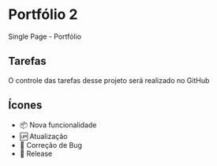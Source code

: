 # Portfólio 2
Single Page - Portfólio


## Tarefas
O controle das tarefas desse projeto será realizado no GitHub

## Ícones

- :package: Nova funcionalidade
- :up: Atualização
- :bug: Correção de Bug
- :triangular_flag_on_post: Release